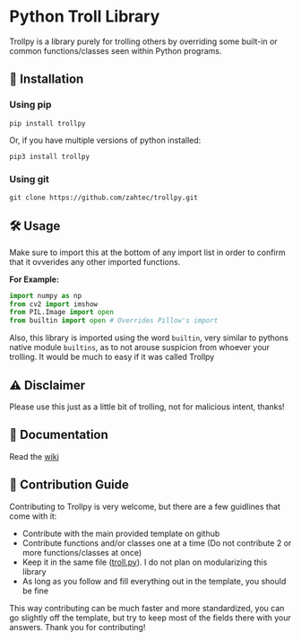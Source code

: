 # Python Troll Library

Trollpy is a library purely for trolling others by overriding some built-in or common functions/classes seen within Python programs.

## 🚀 Installation

### Using pip

```shell
pip install trollpy
```

Or, if you have multiple versions of python installed:

```shell
pip3 install trollpy
```

### Using git

```shell
git clone https://github.com/zahtec/trollpy.git
```

## 🛠 Usage

Make sure to import this at the bottom of any import list in order to confirm that it ovverides any other imported functions.

**For Example:**

```py
import numpy as np
from cv2 import imshow
from PIL.Image import open
from builtin import open # Overrides Pillow's import
```

Also, this library is imported using the word `builtin`, very similar to pythons native module `builtins`, as to not arouse suspicion from whoever your trolling. It would be much to easy if it was called Trollpy

## ⚠️ Disclaimer

Please use this just as a little bit of trolling, not for malicious intent, thanks!

## 📔 Documentation

Read the [wiki](https://github.com/zahtec/trollpy/wiki)

## 📡 Contribution Guide

Contributing to Trollpy is very welcome, but there are a few guidlines that come with it:

-   Contribute with the main provided template on github
-   Contribute functions and/or classes one at a time (Do not contribute 2 or more functions/classes at once)
-   Keep it in the same file ([troll.py](https://github.com/zahtec/trollpy/blob/main/builtin/troll.py)). I do not plan on modularizing this library
-   As long as you follow and fill everything out in the template, you should be fine

This way contributing can be much faster and more standardized, you can go slightly off the template, but try to keep most of the fields there with your answers. Thank you for contributing!
